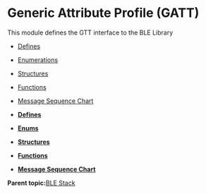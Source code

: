 # Generic Attribute Profile \(GATT\)

This module defines the GTT interface to the BLE Library

-   [Defines](GUID-E2F81023-B198-4263-A123-9225588A0E6E.md)
-   [Enumerations](GUID-2AC7D9CD-100E-46F8-BAEE-18C08B8C0BE2.md)
-   [Structures](GUID-3BBA6E22-85EE-4B8F-BC37-840881963D97.md)
-   [Functions](GUID-AA412A66-C329-47A0-BB6A-362B8F7A62FE.md)
-   [Message Sequence Chart](GUID-4E6414B1-49B8-427C-ACFB-97EF00444F24.md)

-   **[Defines](GUID-E2F81023-B198-4263-A123-9225588A0E6E.md)**  

-   **[Enums](GUID-2AC7D9CD-100E-46F8-BAEE-18C08B8C0BE2.md)**  

-   **[Structures](GUID-3BBA6E22-85EE-4B8F-BC37-840881963D97.md)**  

-   **[Functions](GUID-AA412A66-C329-47A0-BB6A-362B8F7A62FE.md)**  

-   **[Message Sequence Chart](GUID-4E6414B1-49B8-427C-ACFB-97EF00444F24.md)**  


**Parent topic:**[BLE Stack](GUID-BCDDE166-F3AD-498B-9900-257827609467.md)

